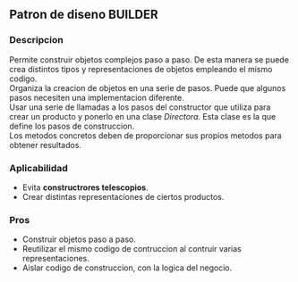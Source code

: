 ## Patron de diseno BUILDER

### Descripcion

Permite construir objetos complejos paso a paso. De esta manera se puede crea distintos tipos y representaciones de objetos empleando el mismo codigo.<br>
Organiza la creacion de objetos en una serie de pasos. Puede que algunos pasos necesiten una implementacion diferente. <br>
Usar una serie de llamadas a los pasos del constructor que utiliza para crear un producto y ponerlo en una clase _Directora_. Esta clase es la que define los pasos de construccion. <br>
Los metodos concretos deben de proporcionar sus propios metodos para obtener resultados.

### Aplicabilidad
- Evita __constructrores telescopios__.
- Crear distintas representaciones de ciertos productos.

### Pros
- Construir objetos paso a paso.
- Reutilizar el mismo codigo de contruccion al contruir varias representaciones.
- Aislar codigo de construccion, con la logica del negocio.
